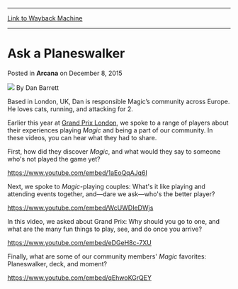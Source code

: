
---
[Link to Wayback Machine](https://web.archive.org/web/20210501222833/https://magic.wizards.com/en/articles/archive/arcana/ask-planeswalker-2015-12-08)

[_metadata_:author]:- "Dan Barrett"
[_metadata_:description]:- "Members of the Magic community share their experiences in these short videos."
[_metadata_:generator]:- "Drupal 7 (http://drupal.org)"
[_metadata_:node]:- "938451"
[_metadata_:publish_date]:- "2015-12-08"
[_metadata_:source]:- "div-main-content"
[_metadata_:title]:- "Ask a Planeswalker"
[_metadata_:wayback_capture_timestamp]:- "2021-05-01 22:28:33"
[_metadata_:wayback_raw_url]:- "https://web.archive.org/web/20210501222833id_/https://magic.wizards.com/en/articles/archive/arcana/ask-planeswalker-2015-12-08"
[_metadata_:wayback_url]:- "https://magic.wizards.com/en/articles/archive/arcana/ask-planeswalker-2015-12-08"
---


Ask a Planeswalker
==================



 Posted in **Arcana**
 on December 8, 2015 






![](https://media.magic.wizards.com/styles/auth_small/public/images/person/Dan_sm.jpg)
By Dan Barrett




Based in London, UK, Dan is responsible Magic’s community across Europe. He loves cats, running, and attacking for 2. 






Earlier this year at [Grand Prix London](http://magic.wizards.com/en/events/coverage/gplon15), we spoke to a range of players about their experiences playing *Magic* and being a part of our community. In these videos, you can hear what they had to share.


First, how did they discover *Magic*, and what would they say to someone who's not played the game yet?


<https://www.youtube.com/embed/1aEoQqAJq6I>


Next, we spoke to *Magic*-playing couples: What's it like playing and attending events together, and—dare we ask—who's the better player?


<https://www.youtube.com/embed/WcUWDIeDWjs>


In this video, we asked about Grand Prix: Why should you go to one, and what are the many fun things to play, see, and do once you arrive?


<https://www.youtube.com/embed/eDGeH8c-7XU>


Finally, what are some of our community members' *Magic* favorites: Planeswalker, deck, and moment?


<https://www.youtube.com/embed/qEhwoKGrQEY>







